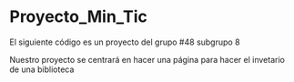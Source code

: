 # Proyecto_Min_Tic
El siguiente código es un proyecto del grupo #48 subgrupo 8

Nuestro proyecto se centrará en hacer una página
para hacer el invetario de una biblioteca 
